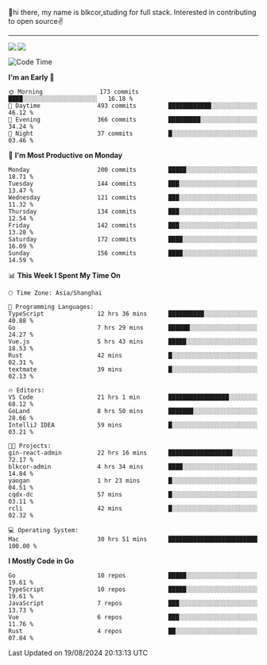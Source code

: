 👋hi there, my name is blkcor,studing for full stack.
Interested in contributing to open source✌️

<hr/>

![](https://github-readme-stats.vercel.app/api?username=blkcor)
<a href="https://github.com/blkcor/github-readme-stats">
    <img align="left" src="https://github-readme-stats.vercel.app/api/top-langs/?username=blkcor&hide=jupyter%20notebook,shaderlab,tex,c%23&langs_count=9" />
</a>


<!--START_SECTION:waka-->
![Code Time](http://img.shields.io/badge/Code%20Time-1%2C271%20hrs%208%20mins-blue)

**I'm an Early 🐤** 

```text
🌞 Morning                173 commits         ████░░░░░░░░░░░░░░░░░░░░░   16.18 % 
🌆 Daytime                493 commits         ████████████░░░░░░░░░░░░░   46.12 % 
🌃 Evening                366 commits         █████████░░░░░░░░░░░░░░░░   34.24 % 
🌙 Night                  37 commits          █░░░░░░░░░░░░░░░░░░░░░░░░   03.46 % 
```
📅 **I'm Most Productive on Monday** 

```text
Monday                   200 commits         █████░░░░░░░░░░░░░░░░░░░░   18.71 % 
Tuesday                  144 commits         ███░░░░░░░░░░░░░░░░░░░░░░   13.47 % 
Wednesday                121 commits         ███░░░░░░░░░░░░░░░░░░░░░░   11.32 % 
Thursday                 134 commits         ███░░░░░░░░░░░░░░░░░░░░░░   12.54 % 
Friday                   142 commits         ███░░░░░░░░░░░░░░░░░░░░░░   13.28 % 
Saturday                 172 commits         ████░░░░░░░░░░░░░░░░░░░░░   16.09 % 
Sunday                   156 commits         ████░░░░░░░░░░░░░░░░░░░░░   14.59 % 
```


📊 **This Week I Spent My Time On** 

```text
🕑︎ Time Zone: Asia/Shanghai

💬 Programming Languages: 
TypeScript               12 hrs 36 mins      ██████████░░░░░░░░░░░░░░░   40.88 % 
Go                       7 hrs 29 mins       ██████░░░░░░░░░░░░░░░░░░░   24.27 % 
Vue.js                   5 hrs 43 mins       █████░░░░░░░░░░░░░░░░░░░░   18.53 % 
Rust                     42 mins             █░░░░░░░░░░░░░░░░░░░░░░░░   02.31 % 
textmate                 39 mins             █░░░░░░░░░░░░░░░░░░░░░░░░   02.13 % 

🔥 Editors: 
VS Code                  21 hrs 1 min        █████████████████░░░░░░░░   68.12 % 
GoLand                   8 hrs 50 mins       ███████░░░░░░░░░░░░░░░░░░   28.66 % 
IntelliJ IDEA            59 mins             █░░░░░░░░░░░░░░░░░░░░░░░░   03.21 % 

🐱‍💻 Projects: 
gin-react-admin          22 hrs 16 mins      ██████████████████░░░░░░░   72.17 % 
blkcor-admin             4 hrs 34 mins       ████░░░░░░░░░░░░░░░░░░░░░   14.84 % 
yaogan                   1 hr 23 mins        █░░░░░░░░░░░░░░░░░░░░░░░░   04.51 % 
cqdx-dc                  57 mins             █░░░░░░░░░░░░░░░░░░░░░░░░   03.11 % 
rcli                     42 mins             █░░░░░░░░░░░░░░░░░░░░░░░░   02.32 % 

💻 Operating System: 
Mac                      30 hrs 51 mins      █████████████████████████   100.00 % 
```

**I Mostly Code in Go** 

```text
Go                       10 repos            █████░░░░░░░░░░░░░░░░░░░░   19.61 % 
TypeScript               10 repos            █████░░░░░░░░░░░░░░░░░░░░   19.61 % 
JavaScript               7 repos             ███░░░░░░░░░░░░░░░░░░░░░░   13.73 % 
Vue                      6 repos             ███░░░░░░░░░░░░░░░░░░░░░░   11.76 % 
Rust                     4 repos             ██░░░░░░░░░░░░░░░░░░░░░░░   07.84 % 
```




 Last Updated on 19/08/2024 20:13:13 UTC
<!--END_SECTION:waka-->


